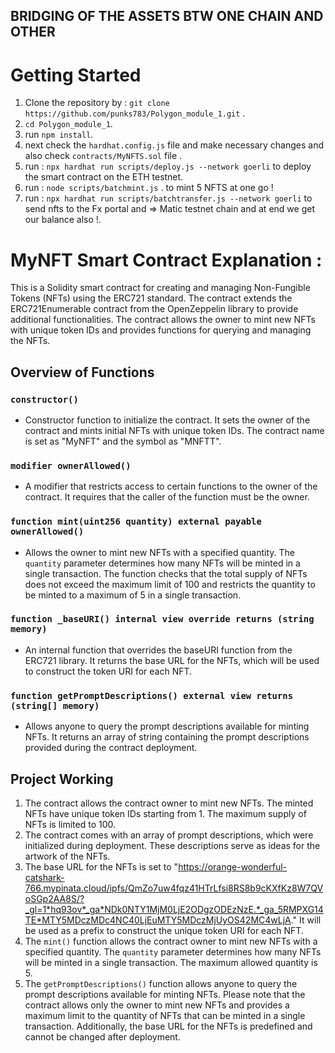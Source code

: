 ## BRIDGING OF THE ASSETS BTW ONE CHAIN AND OTHER 

# Getting Started

1. Clone the repository by : `git clone https://github.com/punks783/Polygon_module_1.git` .
2. `cd Polygon_module_1`.
3. run `npm install`.
4. next check the `hardhat.config.js` file and make necessary changes and also check `contracts/MyNFTS.sol` file .
5. run : `npx hardhat run scripts/deploy.js --network goerli` to deploy the smart contract on the ETH testnet.
6. run : `node scripts/batchmint.js` . to mint 5 NFTS at one go !
7. run : `npx hardhat run scripts/batchtransfer.js --network goerli` to send nfts to the Fx portal and => Matic testnet chain and at end we get our balance also !.

# MyNFT Smart Contract Explanation : 

This is a Solidity smart contract for creating and managing Non-Fungible Tokens (NFTs) using the ERC721 standard. The contract extends the ERC721Enumerable contract from the OpenZeppelin library to provide additional functionalities. The contract allows the owner to mint new NFTs with unique token IDs and provides functions for querying and managing the NFTs.

## Overview of Functions

### `constructor()`

- Constructor function to initialize the contract. It sets the owner of the contract and mints initial NFTs with unique token IDs. The contract name is set as "MyNFT" and the symbol as "MNFTT".

### `modifier ownerAllowed()`

- A modifier that restricts access to certain functions to the owner of the contract. It requires that the caller of the function must be the owner.

### `function mint(uint256 quantity) external payable ownerAllowed()`

- Allows the owner to mint new NFTs with a specified quantity. The `quantity` parameter determines how many NFTs will be minted in a single transaction. The function checks that the total supply of NFTs does not exceed the maximum limit of 100 and restricts the quantity to be minted to a maximum of 5 in a single transaction.

### `function _baseURI() internal view override returns (string memory)`

- An internal function that overrides the baseURI function from the ERC721 library. It returns the base URL for the NFTs, which will be used to construct the token URI for each NFT.

### `function getPromptDescriptions() external view returns (string[] memory)`

- Allows anyone to query the prompt descriptions available for minting NFTs. It returns an array of string containing the prompt descriptions provided during the contract deployment.

## Project Working

1. The contract allows the contract owner to mint new NFTs. The minted NFTs have unique token IDs starting from 1. The maximum supply of NFTs is limited to 100.
2. The contract comes with an array of prompt descriptions, which were initialized during deployment. These descriptions serve as ideas for the artwork of the NFTs.
3. The base URL for the NFTs is set to "https://orange-wonderful-catshark-766.mypinata.cloud/ipfs/QmZo7uw4fqz41HTrLfsi8RS8b9cKXfKz8W7QVoSGp2AA8S/?_gl=1*hq93ov*_ga*NDk0NTY1MjM0LjE2ODgzODEzNzE.*_ga_5RMPXG14TE*MTY5MDczMDc4NC40LjEuMTY5MDczMjUyOS42MC4wLjA." It will be used as a prefix to construct the unique token URI for each NFT.
4. The `mint()` function allows the contract owner to mint new NFTs with a specified quantity. The `quantity` parameter determines how many NFTs will be minted in a single transaction. The maximum allowed quantity is 5.
5. The `getPromptDescriptions()` function allows anyone to query the prompt descriptions available for minting NFTs.
Please note that the contract allows only the owner to mint new NFTs and provides a maximum limit to the quantity of NFTs that can be minted in a single transaction. Additionally, the base URL for the NFTs is predefined and cannot be changed after deployment.
